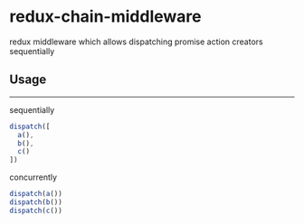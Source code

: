 # redux-chain-middleware
redux middleware which allows dispatching promise action creators sequentially


## Usage
---
sequentially
```js
dispatch([
  a(),
  b(),
  c()
])
```

concurrently
```js
dispatch(a())
dispatch(b())
dispatch(c())
```


